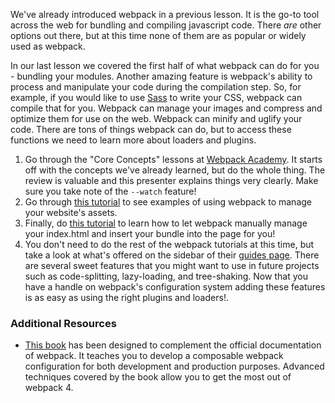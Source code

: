 We've already introduced webpack in a previous lesson. It is the go-to tool across the web for bundling and compiling javascript code. There _are_ other options out there, but at this time none of them are as popular or widely used as webpack.

In our last lesson we covered the first half of what webpack can do for you - bundling your modules. Another amazing feature is webpack's ability to process and manipulate your code during the compilation step. So, for example, if you would like to use [Sass](http://sass-lang.com/) to write your CSS, webpack can compile that for you. Webpack can manage your images and compress and optimize them for use on the web. Webpack can minify and uglify your code. There are tons of things webpack can do, but to access these functions we need to learn more about loaders and plugins.

1.  Go through the "Core Concepts" lessons at [Webpack Academy](https://webpack.academy/p/the-core-concepts). It starts off with the concepts we've already learned, but do the whole thing. The review is valuable and this presenter explains things very clearly. Make sure you take note of the `--watch` feature!
2.  Go through [this tutorial](https://webpack.js.org/guides/asset-management/) to see examples of using webpack to manage your website's assets.
3.  Finally, do [this tutorial](https://webpack.js.org/guides/output-management/) to learn how to let webpack manually manage your index.html and insert your bundle into the page for you!
4.  You don't need to do the rest of the webpack tutorials at this time, but take a look at what's offered on the sidebar of their [guides page](https://webpack.js.org/guides/). There are several sweet features that you might want to use in future projects such as code-splitting, lazy-loading, and tree-shaking. Now that you have a handle on webpack's configuration system adding these features is as easy as using the right plugins and loaders!.

### Additional Resources

- [This book](https://survivejs.com/webpack/foreword/) has been designed to complement the official documentation of webpack. It teaches you to develop a composable webpack configuration for both development and production purposes. Advanced techniques covered by the book allow you to get the most out of webpack 4.

